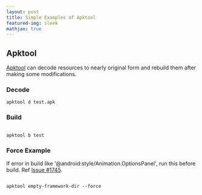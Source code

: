 ```yaml
---
layout: post
title: Simple Examples of Apktool
featured-img: sleek
mathjax: true
---
```


## Apktool

[Apktool](https://ibotpeaches.github.io/Apktool/) can decode resources to nearly original form and rebuild them after making some modifications.

### Decode

```
apktool d test.apk

```

### Build

```

apktool b test

```

### Force Example

If error in build like '@android:style/Animation.OptionsPanel', run this before build. Ref [Issue #1745](https://github.com/iBotPeaches/Apktool/issues/1745).

```

apktool empty-framework-dir --force

```
